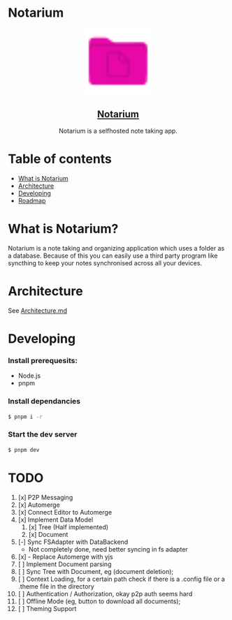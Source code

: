 # Notarium

<div align="center">

<img src="apps/editor/static/favicon.svg" width="30%"/>

<a href="https://notes.jim-fx.com/"><h2 align="center">Notarium</h2></a>

  <p align="center">
		Notarium is a selfhosted note taking app.
	</p>
</div>

# Table of contents

- [What is Notarium](#WhatIsNotarium?)
- [Architecture](#Architecture)
- [Developing](#Developing)
- [Roadmap](#Roadmap)

# What is Notarium?

Notarium is a note taking and organizing application which uses a folder as a database. Because of this you can easily use a third party program like syncthing to keep your notes synchronised across all your devices.

# Architecture

See [Architecture.md](./ARCHITECTURE.md)

# Developing

### Install prerequesits:

- Node.js
- pnpm

### Install dependancies

```bash
$ pnpm i -r
```

### Start the dev server

```bash
$ pnpm dev
```

# TODO

1. [x] P2P Messaging
2. [x] Automerge
3. [x] Connect Editor to Automerge
4. [x] Implement Data Model
   1. [x] Tree (Half implemented)
   2. [x] Document
5. [-] Sync FSAdapter with DataBackend
   - Not completely done, need better syncing in fs adapter
6. [x] - Replace Automerge with yjs
7. [ ] Implement Document parsing
8. [ ] Sync Tree with Document, eg (document deletion);
9. [ ] Context Loading, for a certain path check if there is a .config file or a .theme file in the directory
10. [ ] Authentication / Authorization, okay p2p auth seems hard
11. [ ] Offline Mode (eg, button to download all documents);
12. [ ] Theming Support
